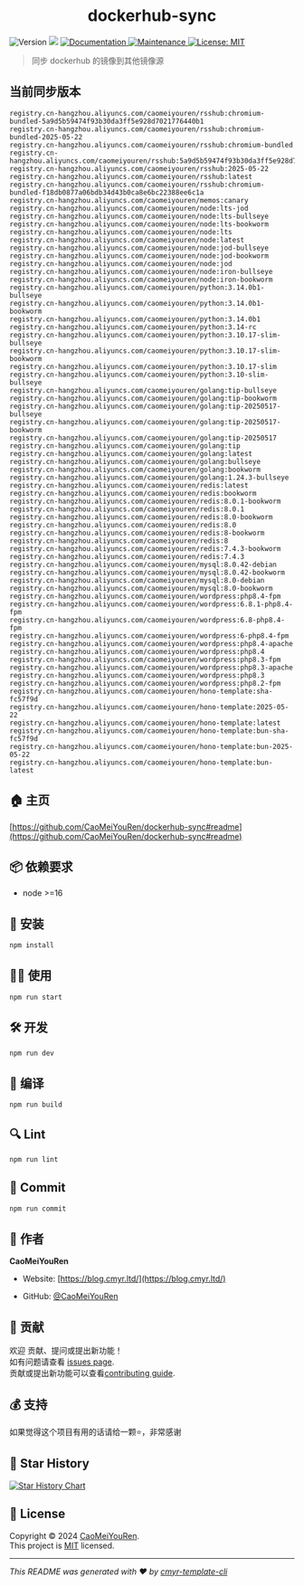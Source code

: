 <h1 align="center">dockerhub-sync </h1>
<p>
  <img alt="Version" src="https://img.shields.io/badge/version-0.1.0-blue.svg?cacheSeconds=2592000" />
  <img src="https://img.shields.io/badge/node-%3E%3D16-blue.svg" />
  <a href="https://github.com/CaoMeiYouRen/dockerhub-sync#readme" target="_blank">
    <img alt="Documentation" src="https://img.shields.io/badge/documentation-yes-brightgreen.svg" />
  </a>
  <a href="https://github.com/CaoMeiYouRen/dockerhub-sync/graphs/commit-activity" target="_blank">
    <img alt="Maintenance" src="https://img.shields.io/badge/Maintained%3F-yes-green.svg" />
  </a>
  <a href="https://github.com/CaoMeiYouRen/dockerhub-sync/blob/master/LICENSE" target="_blank">
    <img alt="License: MIT" src="https://img.shields.io/github/license/CaoMeiYouRen/dockerhub-sync?color=yellow" />
  </a>
</p>


> 同步 dockerhub 的镜像到其他镜像源

## 当前同步版本

<!-- DOCKER_START -->
```
registry.cn-hangzhou.aliyuncs.com/caomeiyouren/rsshub:chromium-bundled-5a9d5b59474f93b30da3ff5e928d7021776440b1
registry.cn-hangzhou.aliyuncs.com/caomeiyouren/rsshub:chromium-bundled-2025-05-22
registry.cn-hangzhou.aliyuncs.com/caomeiyouren/rsshub:chromium-bundled
registry.cn-hangzhou.aliyuncs.com/caomeiyouren/rsshub:5a9d5b59474f93b30da3ff5e928d7021776440b1
registry.cn-hangzhou.aliyuncs.com/caomeiyouren/rsshub:2025-05-22
registry.cn-hangzhou.aliyuncs.com/caomeiyouren/rsshub:latest
registry.cn-hangzhou.aliyuncs.com/caomeiyouren/rsshub:chromium-bundled-f18db0877a06bdb34d43b0ca8e6bc22388ee6c1a
registry.cn-hangzhou.aliyuncs.com/caomeiyouren/memos:canary
registry.cn-hangzhou.aliyuncs.com/caomeiyouren/node:lts-jod
registry.cn-hangzhou.aliyuncs.com/caomeiyouren/node:lts-bullseye
registry.cn-hangzhou.aliyuncs.com/caomeiyouren/node:lts-bookworm
registry.cn-hangzhou.aliyuncs.com/caomeiyouren/node:lts
registry.cn-hangzhou.aliyuncs.com/caomeiyouren/node:latest
registry.cn-hangzhou.aliyuncs.com/caomeiyouren/node:jod-bullseye
registry.cn-hangzhou.aliyuncs.com/caomeiyouren/node:jod-bookworm
registry.cn-hangzhou.aliyuncs.com/caomeiyouren/node:jod
registry.cn-hangzhou.aliyuncs.com/caomeiyouren/node:iron-bullseye
registry.cn-hangzhou.aliyuncs.com/caomeiyouren/node:iron-bookworm
registry.cn-hangzhou.aliyuncs.com/caomeiyouren/python:3.14.0b1-bullseye
registry.cn-hangzhou.aliyuncs.com/caomeiyouren/python:3.14.0b1-bookworm
registry.cn-hangzhou.aliyuncs.com/caomeiyouren/python:3.14.0b1
registry.cn-hangzhou.aliyuncs.com/caomeiyouren/python:3.14-rc
registry.cn-hangzhou.aliyuncs.com/caomeiyouren/python:3.10.17-slim-bullseye
registry.cn-hangzhou.aliyuncs.com/caomeiyouren/python:3.10.17-slim-bookworm
registry.cn-hangzhou.aliyuncs.com/caomeiyouren/python:3.10.17-slim
registry.cn-hangzhou.aliyuncs.com/caomeiyouren/python:3.10-slim-bullseye
registry.cn-hangzhou.aliyuncs.com/caomeiyouren/golang:tip-bullseye
registry.cn-hangzhou.aliyuncs.com/caomeiyouren/golang:tip-bookworm
registry.cn-hangzhou.aliyuncs.com/caomeiyouren/golang:tip-20250517-bullseye
registry.cn-hangzhou.aliyuncs.com/caomeiyouren/golang:tip-20250517-bookworm
registry.cn-hangzhou.aliyuncs.com/caomeiyouren/golang:tip-20250517
registry.cn-hangzhou.aliyuncs.com/caomeiyouren/golang:tip
registry.cn-hangzhou.aliyuncs.com/caomeiyouren/golang:latest
registry.cn-hangzhou.aliyuncs.com/caomeiyouren/golang:bullseye
registry.cn-hangzhou.aliyuncs.com/caomeiyouren/golang:bookworm
registry.cn-hangzhou.aliyuncs.com/caomeiyouren/golang:1.24.3-bullseye
registry.cn-hangzhou.aliyuncs.com/caomeiyouren/redis:latest
registry.cn-hangzhou.aliyuncs.com/caomeiyouren/redis:bookworm
registry.cn-hangzhou.aliyuncs.com/caomeiyouren/redis:8.0.1-bookworm
registry.cn-hangzhou.aliyuncs.com/caomeiyouren/redis:8.0.1
registry.cn-hangzhou.aliyuncs.com/caomeiyouren/redis:8.0-bookworm
registry.cn-hangzhou.aliyuncs.com/caomeiyouren/redis:8.0
registry.cn-hangzhou.aliyuncs.com/caomeiyouren/redis:8-bookworm
registry.cn-hangzhou.aliyuncs.com/caomeiyouren/redis:8
registry.cn-hangzhou.aliyuncs.com/caomeiyouren/redis:7.4.3-bookworm
registry.cn-hangzhou.aliyuncs.com/caomeiyouren/redis:7.4.3
registry.cn-hangzhou.aliyuncs.com/caomeiyouren/mysql:8.0.42-debian
registry.cn-hangzhou.aliyuncs.com/caomeiyouren/mysql:8.0.42-bookworm
registry.cn-hangzhou.aliyuncs.com/caomeiyouren/mysql:8.0-debian
registry.cn-hangzhou.aliyuncs.com/caomeiyouren/mysql:8.0-bookworm
registry.cn-hangzhou.aliyuncs.com/caomeiyouren/wordpress:php8.4-fpm
registry.cn-hangzhou.aliyuncs.com/caomeiyouren/wordpress:6.8.1-php8.4-fpm
registry.cn-hangzhou.aliyuncs.com/caomeiyouren/wordpress:6.8-php8.4-fpm
registry.cn-hangzhou.aliyuncs.com/caomeiyouren/wordpress:6-php8.4-fpm
registry.cn-hangzhou.aliyuncs.com/caomeiyouren/wordpress:php8.4-apache
registry.cn-hangzhou.aliyuncs.com/caomeiyouren/wordpress:php8.4
registry.cn-hangzhou.aliyuncs.com/caomeiyouren/wordpress:php8.3-fpm
registry.cn-hangzhou.aliyuncs.com/caomeiyouren/wordpress:php8.3-apache
registry.cn-hangzhou.aliyuncs.com/caomeiyouren/wordpress:php8.3
registry.cn-hangzhou.aliyuncs.com/caomeiyouren/wordpress:php8.2-fpm
registry.cn-hangzhou.aliyuncs.com/caomeiyouren/hono-template:sha-fc57f9d
registry.cn-hangzhou.aliyuncs.com/caomeiyouren/hono-template:2025-05-22
registry.cn-hangzhou.aliyuncs.com/caomeiyouren/hono-template:latest
registry.cn-hangzhou.aliyuncs.com/caomeiyouren/hono-template:bun-sha-fc57f9d
registry.cn-hangzhou.aliyuncs.com/caomeiyouren/hono-template:bun-2025-05-22
registry.cn-hangzhou.aliyuncs.com/caomeiyouren/hono-template:bun-latest
```
<!-- DOCKER_END -->

## 🏠 主页

[https://github.com/CaoMeiYouRen/dockerhub-sync#readme](https://github.com/CaoMeiYouRen/dockerhub-sync#readme)


## 📦 依赖要求


- node >=16

## 🚀 安装

```sh
npm install
```

## 👨‍💻 使用

```sh
npm run start
```

## 🛠️ 开发

```sh
npm run dev
```

## 🔧 编译

```sh
npm run build
```

## 🔍 Lint

```sh
npm run lint
```

## 💾 Commit

```sh
npm run commit
```


## 👤 作者


**CaoMeiYouRen**

* Website: [https://blog.cmyr.ltd/](https://blog.cmyr.ltd/)

* GitHub: [@CaoMeiYouRen](https://github.com/CaoMeiYouRen)


## 🤝 贡献

欢迎 贡献、提问或提出新功能！<br />如有问题请查看 [issues page](https://github.com/CaoMeiYouRen/dockerhub-sync/issues). <br/>贡献或提出新功能可以查看[contributing guide](https://github.com/CaoMeiYouRen/dockerhub-sync/blob/master/CONTRIBUTING.md).

## 💰 支持

如果觉得这个项目有用的话请给一颗⭐️，非常感谢

## 🌟 Star History

[![Star History Chart](https://api.star-history.com/svg?repos=CaoMeiYouRen/dockerhub-sync&type=Date)](https://star-history.com/#CaoMeiYouRen/dockerhub-sync&Date)

## 📝 License

Copyright © 2024 [CaoMeiYouRen](https://github.com/CaoMeiYouRen).<br />
This project is [MIT](https://github.com/CaoMeiYouRen/dockerhub-sync/blob/master/LICENSE) licensed.

***
_This README was generated with ❤️ by [cmyr-template-cli](https://github.com/CaoMeiYouRen/cmyr-template-cli)_
